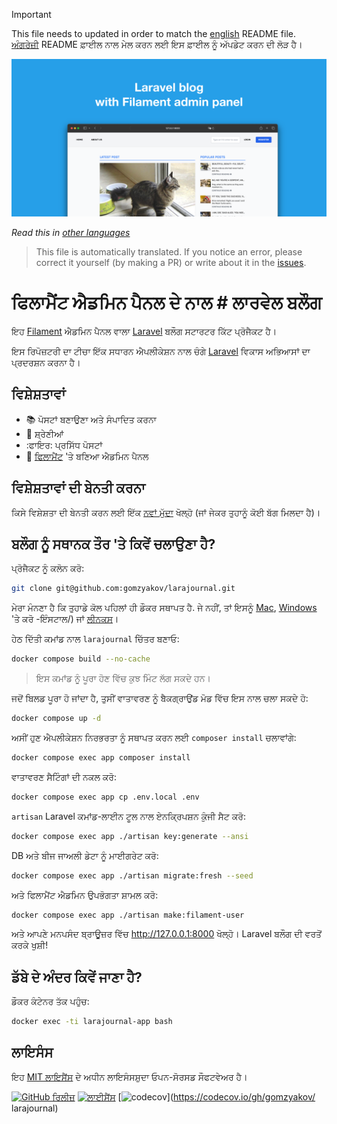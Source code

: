 >[!IMPORTANT]
>This file needs to updated in order to match the [english](/README.md) README file.  
>[ਅੰਗਰੇਜ਼ੀ](/README.md) README ਫ਼ਾਈਲ ਨਾਲ ਮੇਲ ਕਰਨ ਲਈ ਇਸ ਫ਼ਾਈਲ ਨੂੰ ਅੱਪਡੇਟ ਕਰਨ ਦੀ ਲੋੜ ਹੈ।

![ਫਿਲਾਮੈਂਟ ਐਡਮਿਨ ਪੈਨਲ ਵਾਲਾ ਲਾਰਵੇਲ ਬਲੌਗ](../docs/social-preview-en.png)

_Read this in [other languages](./Translations.md)_

>This file is automatically translated. If you notice an error, please correct it yourself (by making a PR) or write about it in the [issues](https://github.com/gomzyakov/larajournal/issues).

# ਫਿਲਾਮੈਂਟ ਐਡਮਿਨ ਪੈਨਲ ਦੇ ਨਾਲ # ਲਾਰਵੇਲ ਬਲੌਗ

ਇਹ [Filament](https://filamentphp.com) ਐਡਮਿਨ ਪੈਨਲ ਵਾਲਾ [Laravel](https://laravel.com) ਬਲੌਗ ਸਟਾਰਟਰ ਕਿੱਟ ਪ੍ਰੋਜੈਕਟ ਹੈ।

ਇਸ ਰਿਪੋਜ਼ਟਰੀ ਦਾ ਟੀਚਾ ਇੱਕ ਸਧਾਰਨ ਐਪਲੀਕੇਸ਼ਨ ਨਾਲ ਚੰਗੇ [Laravel](https://laravel.com) ਵਿਕਾਸ ਅਭਿਆਸਾਂ ਦਾ ਪ੍ਰਦਰਸ਼ਨ ਕਰਨਾ ਹੈ।

## ਵਿਸ਼ੇਸ਼ਤਾਵਾਂ

- 📚 ਪੋਸਟਾਂ ਬਣਾਉਣਾ ਅਤੇ ਸੰਪਾਦਿਤ ਕਰਨਾ
- 🥑 ਸ਼੍ਰੇਣੀਆਂ
- :ਫਾਇਰ: ਪ੍ਰਸਿੱਧ ਪੋਸਟਾਂ
- 🎉 [ਫਿਲਾਮੈਂਟ](https://filamentphp.com) 'ਤੇ ਬਣਿਆ ਐਡਮਿਨ ਪੈਨਲ

## ਵਿਸ਼ੇਸ਼ਤਾਵਾਂ ਦੀ ਬੇਨਤੀ ਕਰਨਾ

ਕਿਸੇ ਵਿਸ਼ੇਸ਼ਤਾ ਦੀ ਬੇਨਤੀ ਕਰਨ ਲਈ ਇੱਕ [ਨਵਾਂ ਮੁੱਦਾ](https://github.com/gomzyakov/larajournal/issues/new) ਖੋਲ੍ਹੋ (ਜਾਂ ਜੇਕਰ ਤੁਹਾਨੂੰ ਕੋਈ ਬੱਗ ਮਿਲਦਾ ਹੈ)।

## ਬਲੌਗ ਨੂੰ ਸਥਾਨਕ ਤੌਰ 'ਤੇ ਕਿਵੇਂ ਚਲਾਉਣਾ ਹੈ?

ਪ੍ਰੋਜੈਕਟ ਨੂੰ ਕਲੋਨ ਕਰੋ:

```bash
git clone git@github.com:gomzyakov/larajournal.git
```

ਮੇਰਾ ਮੰਨਣਾ ਹੈ ਕਿ ਤੁਹਾਡੇ ਕੋਲ ਪਹਿਲਾਂ ਹੀ ਡੌਕਰ ਸਥਾਪਤ ਹੈ. ਜੇ ਨਹੀਂ, ਤਾਂ ਇਸਨੂੰ [Mac](https://docs.docker.com/desktop/install/mac-install/), [Windows](https://docs.docker.com/desktop/install/windows) 'ਤੇ ਕਰੋ -ਇੰਸਟਾਲ/) ਜਾਂ [ਲੀਨਕਸ](https://docs.docker.com/desktop/install/linux-install/)।

ਹੇਠ ਦਿੱਤੀ ਕਮਾਂਡ ਨਾਲ `larajournal` ਚਿੱਤਰ ਬਣਾਓ:

```bash
docker compose build --no-cache
```

> ਇਸ ਕਮਾਂਡ ਨੂੰ ਪੂਰਾ ਹੋਣ ਵਿੱਚ ਕੁਝ ਮਿੰਟ ਲੱਗ ਸਕਦੇ ਹਨ।

ਜਦੋਂ ਬਿਲਡ ਪੂਰਾ ਹੋ ਜਾਂਦਾ ਹੈ, ਤੁਸੀਂ ਵਾਤਾਵਰਣ ਨੂੰ ਬੈਕਗ੍ਰਾਉਂਡ ਮੋਡ ਵਿੱਚ ਇਸ ਨਾਲ ਚਲਾ ਸਕਦੇ ਹੋ:

```bash
docker compose up -d
```

ਅਸੀਂ ਹੁਣ ਐਪਲੀਕੇਸ਼ਨ ਨਿਰਭਰਤਾ ਨੂੰ ਸਥਾਪਤ ਕਰਨ ਲਈ `composer install` ਚਲਾਵਾਂਗੇ:

```bash
docker compose exec app composer install
```

ਵਾਤਾਵਰਣ ਸੈਟਿੰਗਾਂ ਦੀ ਨਕਲ ਕਰੋ:

```bash
docker compose exec app cp .env.local .env
```

`artisan` Laravel ਕਮਾਂਡ-ਲਾਈਨ ਟੂਲ ਨਾਲ ਏਨਕ੍ਰਿਪਸ਼ਨ ਕੁੰਜੀ ਸੈਟ ਕਰੋ:

```bash
docker compose exec app ./artisan key:generate --ansi
```

DB ਅਤੇ ਬੀਜ ਜਾਅਲੀ ਡੇਟਾ ਨੂੰ ਮਾਈਗਰੇਟ ਕਰੋ:

```bash
docker compose exec app ./artisan migrate:fresh --seed
```

ਅਤੇ ਫਿਲਾਮੈਂਟ ਐਡਮਿਨ ਉਪਭੋਗਤਾ ਸ਼ਾਮਲ ਕਰੋ:

``` bash
docker compose exec app ./artisan make:filament-user
```

ਅਤੇ ਆਪਣੇ ਮਨਪਸੰਦ ਬ੍ਰਾਊਜ਼ਰ ਵਿੱਚ http://127.0.0.1:8000 ਖੋਲ੍ਹੋ। Laravel ਬਲੌਗ ਦੀ ਵਰਤੋਂ ਕਰਕੇ ਖੁਸ਼ੀ!

## ਡੱਬੇ ਦੇ ਅੰਦਰ ਕਿਵੇਂ ਜਾਣਾ ਹੈ?

ਡੌਕਰ ਕੰਟੇਨਰ ਤੱਕ ਪਹੁੰਚ:

```bash
docker exec -ti larajournal-app bash
```

## ਲਾਇਸੰਸ

ਇਹ [MIT ਲਾਇਸੈਂਸ](https://github.com/gomzyakov/php-code-style/blob/main/LICENSE) ਦੇ ਅਧੀਨ ਲਾਇਸੰਸਸ਼ੁਦਾ ਓਪਨ-ਸੋਰਸਡ ਸੌਫਟਵੇਅਰ ਹੈ।


[![GitHub ਰਿਲੀਜ਼](https://img.shields.io/github/release/gomzyakov/larajournal.svg)](https://github.com/gomzyakov/larajournal/releases/latest)
[![ਲਾਈਸੈਂਸ](https://img.shields.io/badge/License-MIT-green.svg)](https://github.com/gomzyakov/larajournal/blob/development/LICENSE)
[![codecov](https://codecov.io/gh/gomzyakov/larajournal/branch/main/graph/badge.svg?token=4CYTVMVUYV)](https://codecov.io/gh/gomzyakov/ larajournal)
